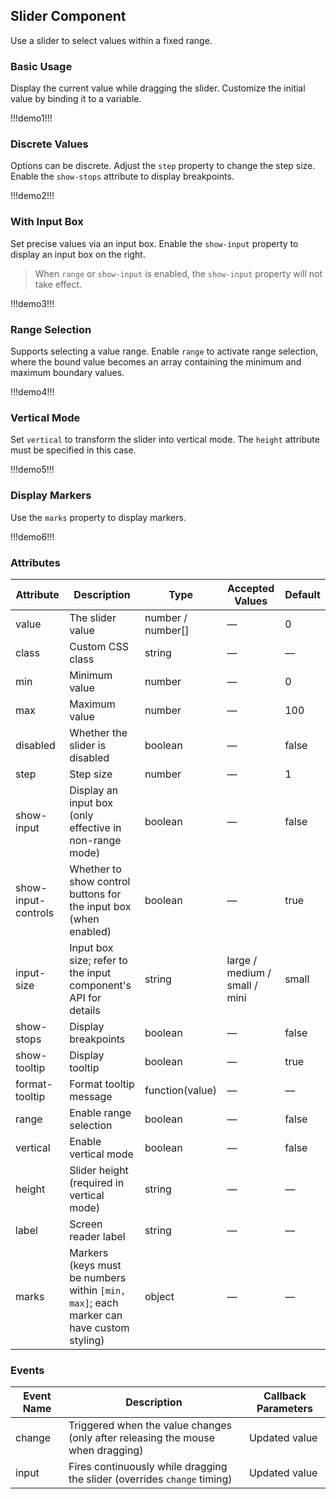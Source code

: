 ## Slider Component  

Use a slider to select values within a fixed range.  

### Basic Usage  

Display the current value while dragging the slider. Customize the initial value by binding it to a variable.  

!!!demo1!!!  

### Discrete Values  

Options can be discrete. Adjust the `step` property to change the step size. Enable the `show-stops` attribute to display breakpoints.  

!!!demo2!!!  

### With Input Box  

Set precise values via an input box. Enable the `show-input` property to display an input box on the right.  

> When `range` or `show-input` is enabled, the `show-input` property will not take effect.  

!!!demo3!!!  

### Range Selection  

Supports selecting a value range. Enable `range` to activate range selection, where the bound value becomes an array containing the minimum and maximum boundary values.  

!!!demo4!!!  

### Vertical Mode  

Set `vertical` to transform the slider into vertical mode. The `height` attribute must be specified in this case.  

!!!demo5!!!  

### Display Markers  

Use the `marks` property to display markers.  

!!!demo6!!!  

### Attributes  

| Attribute         | Description                                                                                     | Type                  | Accepted Values                | Default  |
| ----------------- | ---------------------------------------------------------------------------------------------- | --------------------- | ------------------------------ | -------- |
| value             | The slider value                                                                               | number / number[]     | —                              | 0        |
| class             | Custom CSS class                                                                               | string                | —                              | —        |
| min               | Minimum value                                                                                  | number                | —                              | 0        |
| max               | Maximum value                                                                                  | number                | —                              | 100      |
| disabled          | Whether the slider is disabled                                                                 | boolean               | —                              | false    |
| step              | Step size                                                                                      | number                | —                              | 1        |
| show-input        | Display an input box (only effective in non-range mode)                                        | boolean               | —                              | false    |
| show-input-controls | Whether to show control buttons for the input box (when enabled)                          | boolean               | —                              | true     |
| input-size        | Input box size; refer to the input component's API for details                                 | string                | large / medium / small / mini  | small    |
| show-stops        | Display breakpoints                                                                            | boolean               | —                              | false    |
| show-tooltip      | Display tooltip                                                                                | boolean               | —                              | true     |
| format-tooltip    | Format tooltip message                                                                         | function(value)       | —                              | —        |
| range             | Enable range selection                                                                         | boolean               | —                              | false    |
| vertical          | Enable vertical mode                                                                           | boolean               | —                              | false    |
| height            | Slider height (required in vertical mode)                                                      | string                | —                              | —        |
| label             | Screen reader label                                                                            | string                | —                              | —        |
| marks             | Markers (keys must be numbers within `[min, max]`; each marker can have custom styling)        | object                | —                              | —        |

### Events  

| Event Name | Description                                                                  | Callback Parameters      |  
| ---------- | ---------------------------------------------------------------------------- | ------------------------ |  
| change     | Triggered when the value changes (only after releasing the mouse when dragging) | Updated value           |  
| input      | Fires continuously while dragging the slider (overrides `change` timing)     | Updated value           |